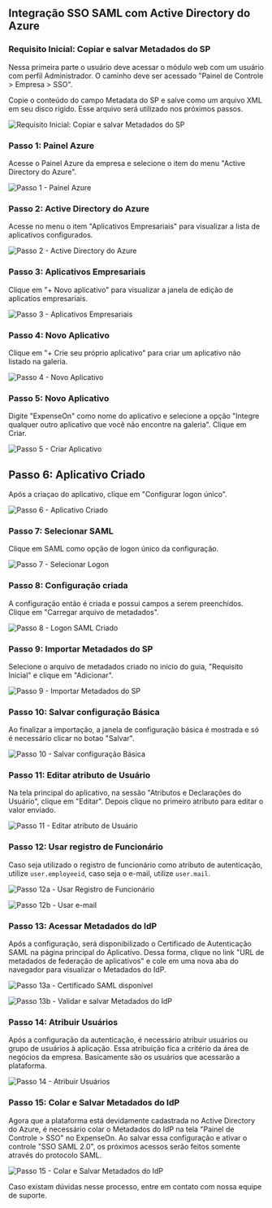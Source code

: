 ## Integração SSO SAML com Active Directory do Azure

### Requisito Inicial: Copiar e salvar Metadados do SP
Nessa primeira parte o usuário deve acessar o módulo web com um usuário com perfil Administrador. O caminho deve ser acessado "Painel de Controle > Empresa > SSO". 

Copie o conteúdo do campo Metadata do SP e salve como um arquivo XML em seu disco rígido. Esse arquivo será utilizado nos próximos passos.

![Requisito Inicial: Copiar e salvar Metadados do SP](/imgs/sso/0.png?raw=true)

### Passo 1: Painel Azure
Acesse o Painel Azure da empresa e selecione o item do menu "Active Directory do Azure".

![Passo 1 - Painel Azure](/imgs/sso/1.png?raw=true)

### Passo 2: Active Directory do Azure
Acesse no menu o item "Aplicativos Empresariais" para visualizar a lista de aplicativos configurados.

![Passo 2 - Active Directory do Azure](/imgs/sso/2.png?raw=true)

### Passo 3: Aplicativos Empresariais
Clique em "+ Novo aplicativo" para visualizar a janela de edição de aplicatios empresariais.

![Passo 3 - Aplicativos Empresariais](/imgs/sso/3.png?raw=true)

### Passo 4: Novo Aplicativo
Clique em "+ Crie seu próprio aplicativo" para criar um aplicativo não listado na galeria.

![Passo 4 - Novo Aplicativo](/imgs/sso/4.png?raw=true)

### Passo 5: Novo Aplicativo
Digite "ExpenseOn" como nome do aplicativo e selecione a opção "Integre qualquer outro aplicativo que você não encontre na galeria". Clique em Criar.

![Passo 5 - Criar Aplicativo](/imgs/sso/5.png?raw=true)

## Passo 6: Aplicativo Criado
Após a criaçao do aplicativo, clique em "Configurar logon único".

![Passo 6 - Aplicativo Criado](/imgs/sso/6.png?raw=true)

### Passo 7: Selecionar SAML
Clique em SAML como opção de logon único da configuração.

![Passo 7 - Selecionar Logon ](/imgs/sso/7.png?raw=true)

### Passo 8: Configuração criada
A configuração então é criada e possui campos a serem preenchidos. Clique em "Carregar arquivo de metadados".

![Passo 8 - Logon SAML Criado](/imgs/sso/8.png?raw=true)

### Passo 9: Importar Metadados do SP
Selecione o arquivo de metadados criado no início do guia, "Requisito Inicial" e clique em "Adicionar".

![Passo 9 - Importar Metadados do SP](/imgs/sso/9.png?raw=true)

### Passo 10: Salvar configuração Básica
Ao finalizar a importação, a janela de configuração básica é mostrada e só é necessário clicar no botao "Salvar".

![Passo 10 - Salvar configuração Básica](/imgs/sso/10.png?raw=true)

### Passo 11: Editar atributo de Usuário
Na tela principal do aplicativo, na sessão "Atributos e Declarações do Usuário", clique em "Editar". Depois clique no primeiro atributo para editar o valor enviado.

![Passo 11 - Editar atributo de Usuário](/imgs/sso/11.png?raw=true)

### Passo 12: Usar registro de Funcionário
Caso seja utilizado o registro de funcionário como atributo de autenticação, utilize `user.employeeid`, caso seja o e-mail, utilize `user.mail`.

![Passo 12a - Usar Registro de Funcionário](/imgs/sso/12a.png?raw=true)

![Passo 12b - Usar e-mail](/imgs/sso/12b.png?raw=true)

### Passo 13: Acessar Metadados do IdP
Após a configuração, será disponibilizado o Certificado de Autenticação SAML na página principal do Aplicativo. Dessa forma, clique no link "URL de metadados de federação de aplicativos" e cole em uma nova aba do navegador para visualizar o Metadados do IdP.

![Passo 13a - Certificado SAML disponível](/imgs/sso/13a.png?raw=true)

![Passo 13b - Validar e salvar Metadados do IdP](/imgs/sso/13b.png?raw=true)


### Passo 14: Atribuir Usuários
Após a configuração da autenticação, é necessário atribuir usuários ou grupo de usuários à aplicação. Essa atribuição fica a critério da área de negócios da empresa. Basicamente são os usuários que acessarão a plataforma.

![Passo 14 - Atribuir Usuários](/imgs/sso/14.png?raw=true)

### Passo 15: Colar e Salvar Metadados do IdP
Agora que a plataforma está devidamente cadastrada no Active Directory do Azure, é necessário colar o Metadados do IdP na tela "Painel de Controle > SSO" no ExpenseOn. Ao salvar essa configuração e ativar o controle "SSO SAML 2.0", os próximos acessos serão feitos somente através do protocolo SAML.

![Passo 15 - Colar e Salvar Metadados do IdP](/imgs/sso/15.png?raw=true)

Caso existam dúvidas nesse processo, entre em contato com nossa equipe de suporte.